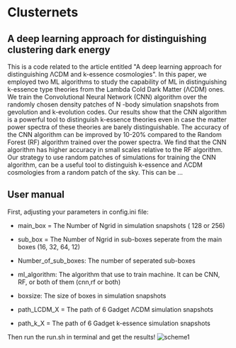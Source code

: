 # Clusternets

## A deep learning approach for distinguishing clustering dark energy

This is a code related to the article entitled "A deep learning approach for distinguishing ΛCDM and k-essence cosmologies". In this paper, we employed two ML algorithms to study the capability of ML in distinguishing k-essence type theories from the Lambda Cold Dark Matter (ΛCDM) ones. We train the Convolutional Neural Network (CNN) algorithm over the randomly chosen density patches of N -body simulation snapshots from gevolution and k-evolution codes. Our results show that the CNN algorithm is a powerful tool to distinguish k-essence theories even in case the matter power spectra of these theories are barely distinguishable. The accuracy of the CNN algorithm can be improved by 10-20% compared to the Random Forest (RF) algorithm trained over the power spectra. We find that the CNN algorithm has higher accuracy in small scales relative to the RF algorithm. Our strategy to use random patches of simulations for training the CNN algorithm, can be a useful tool to distinguish k-essence and ΛCDM cosmologies from a random patch of the sky.
This can be ...
## User manual

First, adjusting your parameters in config.ini file:

* main_box = The Number of Ngrid in simulation snapshots ( 128 or 256)

* sub_box =  The Number of Ngrid in sub-boxes seperate from the main boxes (16, 32, 64, 12)
* Number_of_sub_boxes: The number of seperated sub-boxes
* ml_algorithm: The algorithm that use to train machine. It can be CNN, RF, or both of them (cnn,rf or both)
* boxsize: The size of boxes in simulation snapshots 

* path_LCDM_X = The path of 6 Gadget ΛCDM simulation snapshots 
* path_k_X = The path of 6 Gadget k-essence simulation snapshots 

Then run the run.sh in terminal and get the results!
![scheme1](https://user-images.githubusercontent.com/84251796/202574118-5e74dde4-e5ac-4c0f-b497-28802a748b4e.png)
